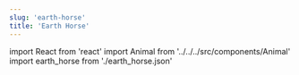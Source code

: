```yaml
---
slug: 'earth-horse'
title: 'Earth Horse'
---
```

    
import React from 'react'
import Animal from '../../../src/components/Animal'
import earth_horse from './earth_horse.json'
    
<Animal data={earth_horse} />
